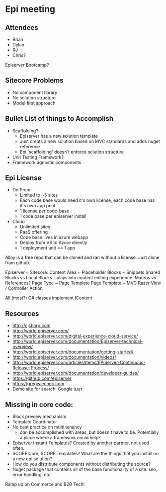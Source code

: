 # Epi meeting

## Attendees
- Brian
- Dylan
- RJ
- Chris?

Episerver Bootcamp?

## Sitecore Problems

- No component library
- No solution structure
- Model first approach

## Bullet List of things to Accomplish

- Scaffolding?
  - Episerver has a new solution template
  - Just creats a new solution based on MVC standards and adds nuget reference
  - Epi 'scaffolding' doesn't enforce solution structure
- Unit Testing Framework?
- Framework agnostic components

## Epi License

- On Prem
  - Limited to ~5 sites
  - Each code base would need it's own license, each code base has it's own app pool
  - 1 license per code-base
  - 1 code base per episerver install
- Cloud
  - Unlimited sites
  - PaaS offering
  - Code base lives in azure webapp
  - Deploy from VS to Azure directly
  - 1 deployment unit == 1 app

Alloy is a free repo that can be cloned and ran without a license.  Just clone from github.

Episerver ~ Sitecore:
Content Area ~ Placeholder
Blocks ~ Snippets
Shared Blocks vs Local Blocks - plays into content editing experience.  Macros vs References?
Page Type ~ Page Template
Page Template ~ MVC Razer View / Controller Action

All (most?) C# classes implement IContent

## Resources

- http://cjsharp.com
- http://world.episerver.com/
- http://world.episerver.com/digital-experience-cloud-service/
- http://world.episerver.com/documentation/Episerver-technical-overview/
- http://world.episerver.com/documentation/getting-started/
- http://world.episerver.com/documentation/videos/
- http://world.episerver.com/articles/Items/EPiServer-Continuous-Release-Process/
- http://world.episerver.com/documentation/developer-guides/
- https://github.com/episerver
- https://gregwiechec.com
- Demo site for search: Google `QJet`

## Missing in core code:

- Block preview mechanism
- Template Coordinator
- No best practice on multi tenancy
  - _can_ be accomplished with areas, but doesn't have to be.  Potentially a place where a framework could help?
- Episerver Instant Templates?  Created by another partner, not used often.
- SCORE.Core, SCORE.Templates? What are the things that you install on a new epi solution?
- How do you distribute components without distributing the source?
- Nuget package that contains all of the base functionality of a site: seo, error handling, etc

Ramp up on Commerce and B2B Tech!
